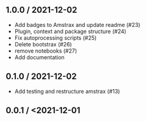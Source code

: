 1.0.0 / 2021-12-02
------------------

- Add badges to Amstrax and update readme (#23)
- Plugin, context and package structure (#24)
- Fix autoprocessing scripts (#25)
- Delete bootstrax (#26)
- remove notebooks (#27)
- Add documentation

0.1.0 / 2021-12-02
--------------------

- Add testing and restructure amstrax (#13)

0.0.1 / <2021-12-01
--------------------
